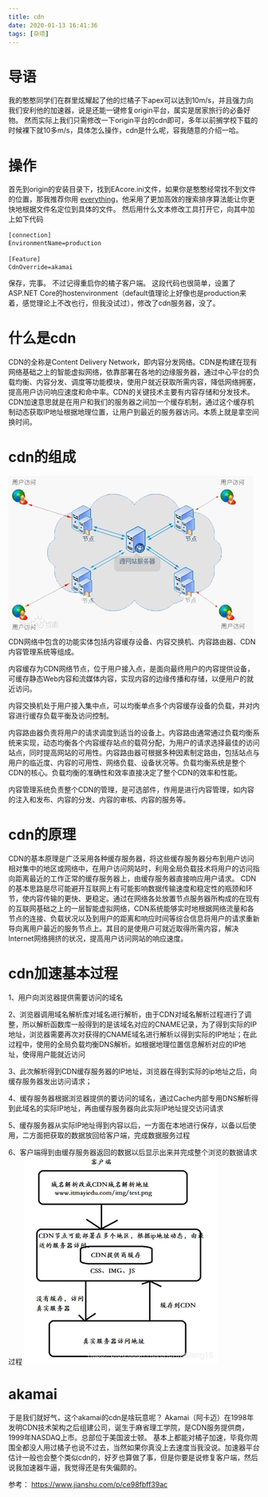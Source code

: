 ```yaml
---
title: cdn
date: 2020-01-13 16:41:36
tags: [杂项]
---
```

# 导语
我的憨憨同学们在群里炫耀起了他的烂橘子下apex可以达到10m/s，并且强力向我们安利他的加速器，说是还能一键修复origin平台，属实是居家旅行的必备好物。
然而实际上我们只需修改一下origin平台的cdn即可，多年以前搁学校下载的时候裸下就10多m/s，具体怎么操作，cdn是什么呢，容我随意的介绍一哈。
<!-- more -->
# 操作
首先到origin的安装目录下，找到EAcore.ini文件，如果你是憨憨经常找不到文件的位置，那我推荐你用 [everything](https://www.voidtools.com/zh-cn/)，他采用了更加高效的搜索排序算法能让你更快地根据文件名定位到具体的文件。
然后用什么文本修改工具打开它，向其中加上如下代码
```
[connection]
EnvironmentName=production

[Feature]
CdnOverride=akamai
```

保存，完事。
不过记得重启你的橘子客户端。
这段代码也很简单，设置了ASP.NET Core的hostenvironment（default值理论上好像也是production来着，感觉理论上不改也行，但我没试过），修改了cdn服务器，没了。

# 什么是cdn
CDN的全称是Content Delivery Network，即内容分发网络。CDN是构建在现有网络基础之上的智能虚拟网络，依靠部署在各地的边缘服务器，通过中心平台的负载均衡、内容分发、调度等功能模块，使用户就近获取所需内容，降低网络拥塞，提高用户访问响应速度和命中率。CDN的关键技术主要有内容存储和分发技术。CDN加速意思就是在用户和我们的服务器之间加一个缓存机制，通过这个缓存机制动态获取IP地址根据地理位置，让用户到最近的服务器访问。本质上就是拿空间换时间。

# cdn的组成
![](2020~01~13~cdn/1.jpg)
CDN网络中包含的功能实体包括内容缓存设备、内容交换机、内容路由器、CDN内容管理系统等组成。

内容缓存为CDN网络节点，位于用户接入点，是面向最终用户的内容提供设备，可缓存静态Web内容和流媒体内容，实现内容的边缘传播和存储，以便用户的就近访问。

内容交换机处于用户接入集中点，可以均衡单点多个内容缓存设备的负载，并对内容进行缓存负载平衡及访问控制。

内容路由器负责将用户的请求调度到适当的设备上。内容路由通常通过负载均衡系统来实现，动态均衡各个内容缓存站点的载荷分配，为用户的请求选择最佳的访问站点，同时提高网站的可用性。内容路由器可根据多种因素制定路由，包括站点与用户的临近度、内容的可用性、网络负载、设备状况等。负载均衡系统是整个CDN的核心。负载均衡的准确性和效率直接决定了整个CDN的效率和性能。

内容管理系统负责整个CDN的管理，是可选部件，作用是进行内容管理，如内容的注入和发布、内容的分发、内容的审核、内容的服务等。

# cdn的原理
CDN的基本原理是广泛采用各种缓存服务器，将这些缓存服务器分布到用户访问相对集中的地区或网络中，在用户访问网站时，利用全局负载技术将用户的访问指向距离最近的工作正常的缓存服务器上，由缓存服务器直接响应用户请求。
CDN的基本思路是尽可能避开互联网上有可能影响数据传输速度和稳定性的瓶颈和环节，使内容传输的更快、更稳定。通过在网络各处放置节点服务器所构成的在现有的互联网基础之上的一层智能虚拟网络，CDN系统能够实时地根据网络流量和各节点的连接、负载状况以及到用户的距离和响应时间等综合信息将用户的请求重新导向离用户最近的服务节点上。其目的是使用户可就近取得所需内容，解决 Internet网络拥挤的状况，提高用户访问网站的响应速度。

# cdn加速基本过程
1、用户向浏览器提供需要访问的域名

2、浏览器调用域名解析库对域名进行解析，由于CDN对域名解析过程进行了调整，所以解析函数库一般得到的是该域名对应的CNAME记录，为了得到实际的IP地址，浏览器需要再次对获得的CNAME域名进行解析以得到实际的IP地址；在此过程中，使用的全局负载均衡DNS解析。如根据地理位置信息解析对应的IP地址，使得用户能就近访问

3、此次解析得到CDN缓存服务器的IP地址，浏览器在得到实际的ip地址之后，向缓存服务器发出访问请求；

4、缓存服务器根据浏览器提供的要访问的域名，通过Cache内部专用DNS解析得到此域名的实际IP地址，再由缓存服务器向此实际IP地址提交访问请求

5、缓存服务器从实际IP地址得到内容以后，一方面在本地进行保存，以备以后使用，二方面把获取的数据放回给客户端，完成数据服务过程

6、客户端得到由缓存服务器返回的数据以后显示出来并完成整个浏览的数据请求过程
![](2020~01~13~cdn/2.png)


# akamai
于是我们就好气，这个akamai的cdn是啥玩意呢？
Akamai（阿卡迈）在1998年发明CDN技术架构之后组建公司，诞生于麻省理工学院，是CDN服务提供商，1999年NASDAQ上市。总部位于美国波士顿。
基本上都能对橘子加速，毕竟你周围全都没人用过橘子也说不过去，当然如果你真没上去速度当我没说。加速器平台估计一般也会整个类似cdn的，好歹也算做了事，但是你要是说修复客户端，然后说我加速器牛逼，我觉得还是有失偏颇的。

参考：
https://www.jianshu.com/p/ce98fbff39ac

